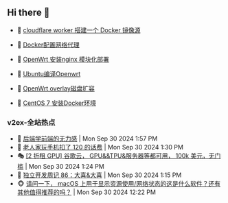 ## Hi there 👋

<!--
**dkyg666/dkyg666** is a ✨ _special_ ✨ repository because its `README.md` (this file) appears on your GitHub profile.

Here are some ideas to get you started:

- 🔭 I’m currently working on ...
- 🌱 I’m currently learning ...
- 👯 I’m looking to collaborate on ...
- 🤔 I’m looking for help with ...
- 💬 Ask me about ...
- 📫 How to reach me: ...
- 😄 Pronouns: ...
- ⚡ Fun fact: ...
-->

<!-- BLOG-POST-LIST:START -->
- 🦩 [cloudflare worker 搭建一个 Docker 镜像源](http://blog.1996099.xyz/archives/cloudflare-worker-da-jian-yi-ge-docker-jing-xiang-zhan) 

- 🚦 [Docker配置网络代理](http://blog.1996099.xyz/archives/dockerpei-zhi-wang-luo-dai-li) 

- 🫶 [OpenWrt 安装nginx 模块化部署](http://blog.1996099.xyz/archives/openwrt-an-zhuang-nginx-mo-kuai-hua-bu-shu) 

- 🦄 [Ubuntu编译Openwrt](http://blog.1996099.xyz/archives/ubuntuzi-bian-yi-openwrt) 

- 🐻 [OpenWrt overlay磁盘扩容](http://blog.1996099.xyz/archives/openwrt-overlay) 

- 🤖 [CentOS 7 安装Docker环境](http://blog.1996099.xyz/archives/centos-docker) 
<!-- BLOG-POST-LIST:END -->

### v2ex-全站热点
<!-- v2ex:START -->
- 🥸 [后端学前端的无力感](https://www.v2ex.com/t/1077205#reply22) | Mon Sep 30 2024 1:57 PM
- 🤗 [老人家玩手机扣了 120 的话费](https://www.v2ex.com/t/1077204#reply19) | Mon Sep 30 2024 1:30 PM
- 🎭 [[2 折租 GPU] 谷歌云， GPU&amp;&amp;TPU&amp;服务器等都可用， 100k 美元，无门槛](https://www.v2ex.com/t/1077202#reply0) | Mon Sep 30 2024 1:24 PM
- 🥷 [独立开发周记 86：大喜&amp;大喜](https://www.v2ex.com/t/1077201#reply0) | Mon Sep 30 2024 1:15 PM
- 🐵 [请问一下， macOS 上用于显示资源使用/网络状态的这是什么软件？还有其他值得推荐的吗？](https://www.v2ex.com/t/1077195#reply8) | Mon Sep 30 2024 12:22 PM<!-- v2ex:END -->


